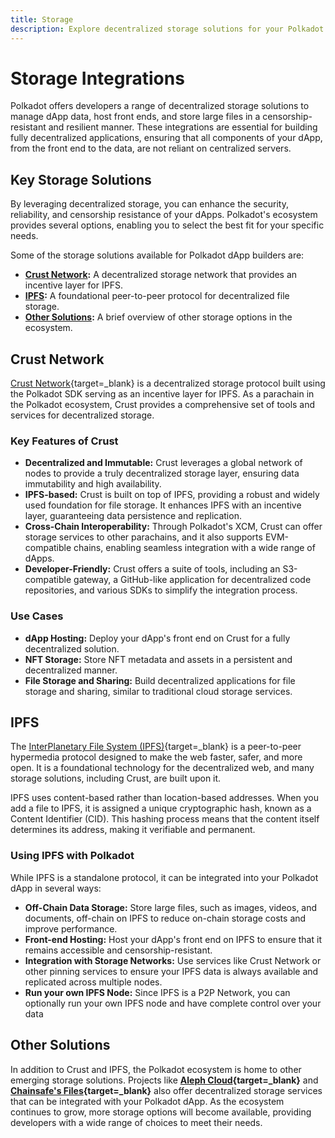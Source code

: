 ```yaml
---
title: Storage
description: Explore decentralized storage solutions for your Polkadot dApp. Discover key integrations, such as Crust and IPFS, for robust, censorship-resistant data storage.
---
```


# Storage Integrations

Polkadot offers developers a range of decentralized storage solutions to manage dApp data, host front ends, and store large files in a censorship-resistant and resilient manner. These integrations are essential for building fully decentralized applications, ensuring that all components of your dApp, from the front end to the data, are not reliant on centralized servers.

## Key Storage Solutions

By leveraging decentralized storage, you can enhance the security, reliability, and censorship resistance of your dApps. Polkadot's ecosystem provides several options, enabling you to select the best fit for your specific needs.

Some of the storage solutions available for Polkadot dApp builders are:

- **[Crust Network](#crust-network):** A decentralized storage network that provides an incentive layer for IPFS.
- **[IPFS](#ipfs):** A foundational peer-to-peer protocol for decentralized file storage.
- **[Other Solutions](#other-solutions):** A brief overview of other storage options in the ecosystem.


## Crust Network

[Crust Network](https://crust.network/){target=\_blank} is a decentralized storage protocol built using the Polkadot SDK serving as an incentive layer for IPFS. As a parachain in the Polkadot ecosystem, Crust provides a comprehensive set of tools and services for decentralized storage.

### Key Features of Crust

-   **Decentralized and Immutable:** Crust leverages a global network of nodes to provide a truly decentralized storage layer, ensuring data immutability and high availability.
-   **IPFS-based:** Crust is built on top of IPFS, providing a robust and widely used foundation for file storage. It enhances IPFS with an incentive layer, guaranteeing data persistence and replication.
-   **Cross-Chain Interoperability:** Through Polkadot's XCM, Crust can offer storage services to other parachains, and it also supports EVM-compatible chains, enabling seamless integration with a wide range of dApps.
-   **Developer-Friendly:** Crust offers a suite of tools, including an S3-compatible gateway, a GitHub-like application for decentralized code repositories, and various SDKs to simplify the integration process.

### Use Cases

-   **dApp Hosting:** Deploy your dApp's front end on Crust for a fully decentralized solution.
-   **NFT Storage:** Store NFT metadata and assets in a persistent and decentralized manner.
-   **File Storage and Sharing:** Build decentralized applications for file storage and sharing, similar to traditional cloud storage services.


## IPFS

The [InterPlanetary File System (IPFS)](https://ipfs.tech/){target=\_blank} is a peer-to-peer hypermedia protocol designed to make the web faster, safer, and more open. It is a foundational technology for the decentralized web, and many storage solutions, including Crust, are built upon it.

IPFS uses content-based rather than location-based addresses. When you add a file to IPFS, it is assigned a unique cryptographic hash, known as a Content Identifier (CID). This hashing process means that the content itself determines its address, making it verifiable and permanent.

### Using IPFS with Polkadot

While IPFS is a standalone protocol, it can be integrated into your Polkadot dApp in several ways:

-   **Off-Chain Data Storage:** Store large files, such as images, videos, and documents, off-chain on IPFS to reduce on-chain storage costs and improve performance.
-   **Front-end Hosting:** Host your dApp's front end on IPFS to ensure that it remains accessible and censorship-resistant.
-   **Integration with Storage Networks:** Use services like Crust Network or other pinning services to ensure your IPFS data is always available and replicated across multiple nodes.
-   **Run your own IPFS Node:** Since IPFS is a P2P Network, you can optionally run your own IPFS node and have complete control over your data


## Other Solutions

In addition to Crust and IPFS, the Polkadot ecosystem is home to other emerging storage solutions. Projects like **[Aleph Cloud](https://aleph.cloud){target=\_blank}** and **[Chainsafe's Files](https://files.chainsafe.io){target=\_blank}** also offer decentralized storage services that can be integrated with your Polkadot dApp. As the ecosystem continues to grow, more storage options will become available, providing developers with a wide range of choices to meet their needs.